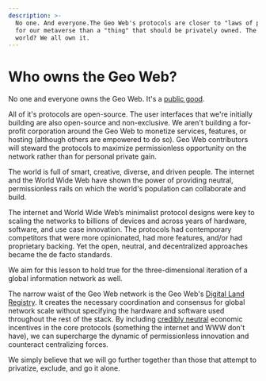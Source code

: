 ```yaml
---
description: >-
  No one. And everyone.The Geo Web's protocols are closer to "laws of physics"
  for our metaverse than a "thing" that should be privately owned. The resulting
  world? We all own it.
---
```


# Who owns the Geo Web?

No one and everyone owns the Geo Web. It's a [public good](what-is-a-public-good.md).

All of it's protocols are open-source. The user interfaces that we're initially building are also open-source and non-exclusive. We aren't building a for-profit corporation around the Geo Web to monetize services, features, or hosting \(although others are empowered to do so\). Geo Web contributors will steward the protocols to maximize permissionless opportunity on the network rather than for personal private gain.

The world is full of smart, creative, diverse, and driven people. The internet and the World Wide Web have shown the power of providing neutral, permissionless rails on which the world's population can collaborate and build. 

The internet and World Wide Web’s minimalist protocol designs were key to scaling the networks to billions of devices and across years of hardware, software, and use case innovation. The protocols had contemporary competitors that were more opinionated, had more features, and/or had proprietary backing. Yet the open, neutral, and decentralized approaches became the de facto standards. 

We aim for this lesson to hold true for the three-dimensional iteration of a global information network as well.

The narrow waist of the Geo Web network is the Geo Web's [Digital Land Registry](../concepts/digital-land-registry.md). It creates the necessary coordination and consensus for global network scale without specifying the hardware and software used throughout the rest of the stack. By including [credibly neutral](https://nakamoto.com/credible-neutrality/) economic incentives in the core protocols \(something the internet and WWW don't have\), we can supercharge the dynamic of permissionless innovation and counteract centralizing forces.

We simply believe that we will go further together than those that attempt to privatize, exclude, and go it alone. 

